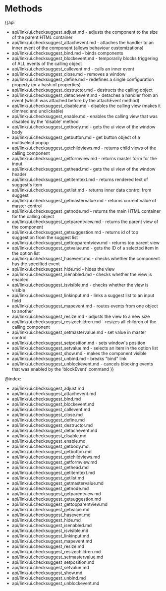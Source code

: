 Methods
=======

{{api
- api/link/ui.checksuggest_adjust.md - adjusts the component to the size of the parent HTML container
- api/link/ui.checksuggest_attachevent.md - attaches the handler to an inner event of the component (allows behaviour customizations)
- api/link/ui.checksuggest_bind.md - binds components
- api/link/ui.checksuggest_blockevent.md - temporarily blocks triggering of ALL events of the calling object
- api/link/ui.checksuggest_callevent.md - calls an inner event
- api/link/ui.checksuggest_close.md - removes a window
- api/link/ui.checksuggest_define.md - redefines a single configuration property (or a hash of properties)
- api/link/ui.checksuggest_destructor.md - destructs the calling object
- api/link/ui.checksuggest_detachevent.md - detaches a handler from an event (which was attached before by the attachEvent method)
- api/link/ui.checksuggest_disable.md - disables the calling view (makes it dimmed and unclickable)
- api/link/ui.checksuggest_enable.md - enables the calling view that was disabled by the 'disable' method
- api/link/ui.checksuggest_getbody.md - gets the ui view of the window body
- api/link/ui.checksuggest_getbutton.md - get button object of a multiselect popup
- api/link/ui.checksuggest_getchildviews.md - returns child views of the calling component
- api/link/ui.checksuggest_getformview.md - returns master form for the input
- api/link/ui.checksuggest_gethead.md - gets the ui view of the window header
- api/link/ui.checksuggest_getitemtext.md - returns rendered text of suggest's item
- api/link/ui.checksuggest_getlist.md - returns inner data control from suggest
- api/link/ui.checksuggest_getmastervalue.md - returns current value of master control
- api/link/ui.checksuggest_getnode.md - returns the main HTML container for the calling object
- api/link/ui.checksuggest_getparentview.md - returns the parent view of the component
- api/link/ui.checksuggest_getsuggestion.md - returns id of top suggestion from the suggest list
- api/link/ui.checksuggest_gettopparentview.md - returns top parent view
- api/link/ui.checksuggest_getvalue.md - gets the ID of a selected item in the option list
- api/link/ui.checksuggest_hasevent.md - checks whether the component has the specified event
- api/link/ui.checksuggest_hide.md - hides the view
- api/link/ui.checksuggest_isenabled.md - checks whether the view is enabled
- api/link/ui.checksuggest_isvisible.md - checks whether the view is visible
- api/link/ui.checksuggest_linkinput.md - links a suggest list to an input field
- api/link/ui.checksuggest_mapevent.md - routes events from one object to another
- api/link/ui.checksuggest_resize.md - adjusts the view to a new size
- api/link/ui.checksuggest_resizechildren.md - resizes all children of the calling component
- api/link/ui.checksuggest_setmastervalue.md - set value in master control
- api/link/ui.checksuggest_setposition.md - sets window's position
- api/link/ui.checksuggest_setvalue.md - selects an item in the option list
- api/link/ui.checksuggest_show.md - makes the component visible
- api/link/ui.checksuggest_unbind.md - breaks "bind" link
- api/link/ui.checksuggest_unblockevent.md - cancels blocking events that was enabled by the 'blockEvent' command
}}

@index:
- api/link/ui.checksuggest_adjust.md
- api/link/ui.checksuggest_attachevent.md
- api/link/ui.checksuggest_bind.md
- api/link/ui.checksuggest_blockevent.md
- api/link/ui.checksuggest_callevent.md
- api/link/ui.checksuggest_close.md
- api/link/ui.checksuggest_define.md
- api/link/ui.checksuggest_destructor.md
- api/link/ui.checksuggest_detachevent.md
- api/link/ui.checksuggest_disable.md
- api/link/ui.checksuggest_enable.md
- api/link/ui.checksuggest_getbody.md
- api/link/ui.checksuggest_getbutton.md
- api/link/ui.checksuggest_getchildviews.md
- api/link/ui.checksuggest_getformview.md
- api/link/ui.checksuggest_gethead.md
- api/link/ui.checksuggest_getitemtext.md
- api/link/ui.checksuggest_getlist.md
- api/link/ui.checksuggest_getmastervalue.md
- api/link/ui.checksuggest_getnode.md
- api/link/ui.checksuggest_getparentview.md
- api/link/ui.checksuggest_getsuggestion.md
- api/link/ui.checksuggest_gettopparentview.md
- api/link/ui.checksuggest_getvalue.md
- api/link/ui.checksuggest_hasevent.md
- api/link/ui.checksuggest_hide.md
- api/link/ui.checksuggest_isenabled.md
- api/link/ui.checksuggest_isvisible.md
- api/link/ui.checksuggest_linkinput.md
- api/link/ui.checksuggest_mapevent.md
- api/link/ui.checksuggest_resize.md
- api/link/ui.checksuggest_resizechildren.md
- api/link/ui.checksuggest_setmastervalue.md
- api/link/ui.checksuggest_setposition.md
- api/link/ui.checksuggest_setvalue.md
- api/link/ui.checksuggest_show.md
- api/link/ui.checksuggest_unbind.md
- api/link/ui.checksuggest_unblockevent.md


